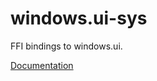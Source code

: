 # windows.ui-sys #
FFI bindings to windows.ui.

[Documentation](https://retep998.github.io/doc/windows.ui-sys/)
